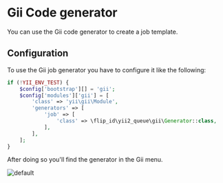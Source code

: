 Gii Code generator
==================

You can use the Gii code generator to create a job template.

Configuration
-------------

To use the Gii job generator you have to configure it like the following:

```php
if (!YII_ENV_TEST) {
    $config['bootstrap'][] = 'gii';
    $config['modules']['gii'] = [
        'class' => 'yii\gii\Module',
        'generators' => [
            'job' => [
                'class' => \flip_id\yii2_queue\gii\Generator::class,
            ],
        ],
    ];
}

```

After doing so you'll find the generator in the Gii menu.

![default](https://user-images.githubusercontent.com/1656851/29426628-e9a3e5ae-838f-11e7-859f-6f3cb8649f02.png)
